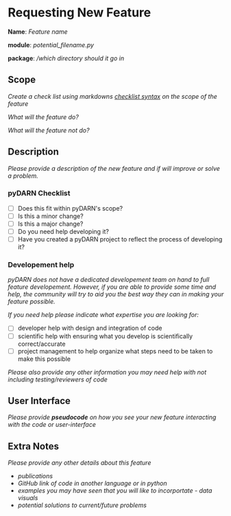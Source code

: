 # Requesting New Feature

**Name**: *Feature name*

**module**:  *potential_filename.py* 

**package**: */which directory should it go in*

## Scope

*Create a check list using markdowns [checklist syntax](https://help.github.com/en/github/managing-your-work-on-github/about-task-lists) on the scope of the feature*

*What will the feature do?*

*What will the feature not do?* 

## Description

*Please provide a description of the new feature and if will improve or solve a problem.*

### pyDARN Checklist 

-  [ ] Does this fit within pyDARN's scope? 
-  [ ] Is this a minor change?
-  [ ] Is this a major change?
-  [ ] Do you need help developing it? 
-  [ ] Have you created a pyDARN project to reflect the process of developing it? 

### Developement help

*pyDARN does not have a dedicated developement team on hand to full feature developement. 
However, if you are able to provide some time and help, the community will try to aid you the best way they can in making your feature possible.*

*If you need help please indicate what expertise you are looking for:*
- [ ] developer help with design and integration of code
- [ ] scientific help with ensuring what you develop is scientifically correct/accurate
- [ ] project management to help organize what steps need to be taken to make this possible 

*Please also provide any other information you may need help with not including testing/reviewers of code*

## User Interface 

*Please provide **pseudocode** on how you see your new feature interacting with the code or user-interface*

## Extra Notes

*Please provide any other details about this feature*
- *publications*
- *GitHub link of code in another language or in python*
- *examples you may have seen that you will like to incorportate - data visuals*
- *potential solutions to current/future problems*

